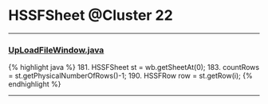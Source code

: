 # HSSFSheet @Cluster 22

***

### [UpLoadFileWindow.java](https://searchcode.com/codesearch/view/42988393/)
{% highlight java %}
181. HSSFSheet st = wb.getSheetAt(0);
183. countRows = st.getPhysicalNumberOfRows()-1;
190.   HSSFRow row = st.getRow(i);
{% endhighlight %}

***

